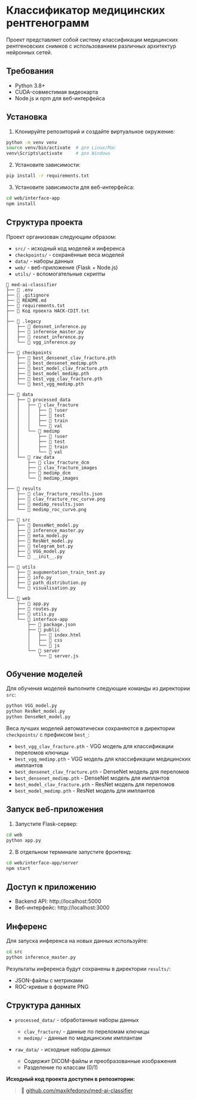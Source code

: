 # Классификатор медицинских рентгенограмм

Проект представляет собой систему классификации медицинских рентгеновских снимков с использованием различных архитектур нейронных сетей.

## Требования

- Python 3.8+
- CUDA-совместимая видеокарта
- Node.js и npm для веб-интерфейса

## Установка

1. Клонируйте репозиторий и создайте виртуальное окружение:

```bash
python -m venv venv
source venv/bin/activate  # для Linux/Mac
venv\Scripts\activate     # для Windows
```

2. Установите зависимости:

```bash
pip install -r requirements.txt
```

3. Установите зависимости для веб-интерфейса:

```bash
cd web/interface-app
npm install
```

## Структура проекта

Проект организован следующим образом:

- `src/` - исходный код моделей и инференса
- `checkpoints/` - сохранённые веса моделей
- `data/` - наборы данных
- `web/` - веб-приложение (Flask + Node.js)
- `utils/` - вспомогательные скрипты

```
📁 med-ai-classifier
├── 📄 .env
├── 📄 .gitignore
├── 📄 README.md
├── 📄 requirements.txt
├── 📄 Код проекта HACK-CDIT.txt
│
├── 📁 .legacy
│   ├── 📄 densnet_inference.py
│   ├── 📄 inferense_master.py
│   ├── 📄 resnet_inference.py
│   └── 📄 vgg_inference.py
│
├── 📁 checkpoints
│   ├── 📄 best_densenet_clav_fracture.pth
│   ├── 📄 best_densenet_medimp.pth
│   ├── 📄 best_model_clav_fracture.pth
│   ├── 📄 best_model_medimp.pth
│   ├── 📄 best_vgg_clav_fracture.pth
│   └── 📄 best_vgg_medimp.pth
│
├── 📁 data
│   ├── 📁 processed_data
│   │   ├── 📁 clav_fracture
│   │   │   ├── 📁 !user
│   │   │   ├── 📁 test
│   │   │   ├── 📁 train
│   │   │   └── 📁 val
│   │   └── 📁 medimp
│   │       ├── 📁 !user
│   │       ├── 📁 test
│   │       ├── 📁 train
│   │       └── 📁 val
│   └── 📁 raw_data
│       ├── 📁 clav_fracture_dcm
│       ├── 📁 clav_fracture_images
│       ├── 📁 medimp_dcm
│       └── 📁 medimp_images
│
├── 📁 results
│   ├── 📄 clav_fracture_results.json
│   ├── 📄 clav_fracture_roc_curve.png
│   ├── 📄 medimp_results.json
│   └── 📄 medimp_roc_curve.png
│
├── 📁 src
│   ├── 📄 DenseNet_model.py
│   ├── 📄 inference_master.py
│   ├── 📄 meta_model.py
│   ├── 📄 ResNet_model.py
│   ├── 📄 telegram_bot.py
│   ├── 📄 VGG_model.py
│   └── 📄 __init__.py
│
├── 📁 utils
│   ├── 📄 augumentation_train_test.py
│   ├── 📄 info.py
│   ├── 📄 path_distribution.py
│   └── 📄 visualisation.py
│
└── 📁 web
    ├── 📄 app.py
    ├── 📄 routes.py
    ├── 📄 utils.py
    └── 📁 interface-app
        ├── 📄 package.json
        ├── 📁 public
        │   ├── 📄 index.html
        │   ├── 📁 css
        │   └── 📁 js
        └── 📁 server
            └── 📄 server.js
```

## Обучение моделей

Для обучения моделей выполните следующие команды из директории `src`:

```bash
python VGG_model.py
python ResNet_model.py
python DenseNet_model.py
```

Веса лучших моделей автоматически сохраняются в директории `checkpoints/` с префиксом `best_`:
  - `best_vgg_clav_fracture.pth` - VGG модель для классификации переломов ключицы
  - `best_vgg_medimp.pth` - VGG модель для классификации медицинских имплантов
  - `best_densenet_clav_fracture.pth` - DenseNet модель для переломов
  - `best_densenet_medimp.pth` - DenseNet модель для имплантов
  - `best_model_clav_fracture.pth` - ResNet модель для переломов
  - `best_model_medimp.pth` - ResNet модель для имплантов

## Запуск веб-приложения

1. Запустите Flask-сервер:

```bash
cd web
python app.py
```

2. В отдельном терминале запустите фронтенд:

```bash
cd web/interface-app/server
npm start
```

## Доступ к приложению

- Backend API: http://localhost:5000
- Веб-интерфейс: http://localhost:3000

## Инференс

Для запуска инференса на новых данных используйте:

```bash
cd src
python inference_master.py
```

Результаты инференса будут сохранены в директории `results/`:
- JSON-файлы с метриками
- ROC-кривые в формате PNG

## Структура данных

- `processed_data/` - обработанные наборы данных
  - `clav_fracture/` - данные по переломам ключицы
  - `medimp/` - данные по медицинским имплантам

- `raw_data/` - исходные наборы данных
  - Содержит DICOM-файлы и преобразованные изображения
  - Разделение по классам (0/1)

**Исходный код проекта доступен в репозитории:**

> 🔗 [github.com/maxikfedorov/med-ai-classifier](https://github.com/maxikfedorov/med-ai-classifier)